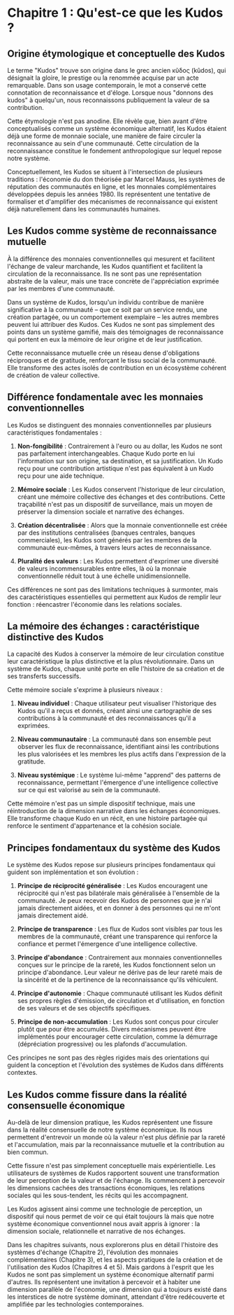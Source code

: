 # Chapitre 1 : Qu'est-ce que les Kudos ?

## Origine étymologique et conceptuelle des Kudos

Le terme "Kudos" trouve son origine dans le grec ancien κῦδος (kûdos), qui désignait la gloire, le prestige ou la renommée acquise par un acte remarquable. Dans son usage contemporain, le mot a conservé cette connotation de reconnaissance et d'éloge. Lorsque nous "donnons des kudos" à quelqu'un, nous reconnaissons publiquement la valeur de sa contribution.

Cette étymologie n'est pas anodine. Elle révèle que, bien avant d'être conceptualisés comme un système économique alternatif, les Kudos étaient déjà une forme de monnaie sociale, une manière de faire circuler la reconnaissance au sein d'une communauté. Cette circulation de la reconnaissance constitue le fondement anthropologique sur lequel repose notre système.

Conceptuellement, les Kudos se situent à l'intersection de plusieurs traditions : l'économie du don théorisée par Marcel Mauss, les systèmes de réputation des communautés en ligne, et les monnaies complémentaires développées depuis les années 1980. Ils représentent une tentative de formaliser et d'amplifier des mécanismes de reconnaissance qui existent déjà naturellement dans les communautés humaines.

## Les Kudos comme système de reconnaissance mutuelle

À la différence des monnaies conventionnelles qui mesurent et facilitent l'échange de valeur marchande, les Kudos quantifient et facilitent la circulation de la reconnaissance. Ils ne sont pas une représentation abstraite de la valeur, mais une trace concrète de l'appréciation exprimée par les membres d'une communauté.

Dans un système de Kudos, lorsqu'un individu contribue de manière significative à la communauté – que ce soit par un service rendu, une création partagée, ou un comportement exemplaire – les autres membres peuvent lui attribuer des Kudos. Ces Kudos ne sont pas simplement des points dans un système gamifié, mais des témoignages de reconnaissance qui portent en eux la mémoire de leur origine et de leur justification.

Cette reconnaissance mutuelle crée un réseau dense d'obligations réciproques et de gratitude, renforçant le tissu social de la communauté. Elle transforme des actes isolés de contribution en un écosystème cohérent de création de valeur collective.

## Différence fondamentale avec les monnaies conventionnelles

Les Kudos se distinguent des monnaies conventionnelles par plusieurs caractéristiques fondamentales :

1. **Non-fongibilité** : Contrairement à l'euro ou au dollar, les Kudos ne sont pas parfaitement interchangeables. Chaque Kudo porte en lui l'information sur son origine, sa destination, et sa justification. Un Kudo reçu pour une contribution artistique n'est pas équivalent à un Kudo reçu pour une aide technique.

2. **Mémoire sociale** : Les Kudos conservent l'historique de leur circulation, créant une mémoire collective des échanges et des contributions. Cette traçabilité n'est pas un dispositif de surveillance, mais un moyen de préserver la dimension sociale et narrative des échanges.

3. **Création décentralisée** : Alors que la monnaie conventionnelle est créée par des institutions centralisées (banques centrales, banques commerciales), les Kudos sont générés par les membres de la communauté eux-mêmes, à travers leurs actes de reconnaissance.

4. **Pluralité des valeurs** : Les Kudos permettent d'exprimer une diversité de valeurs incommensurables entre elles, là où la monnaie conventionnelle réduit tout à une échelle unidimensionnelle.

Ces différences ne sont pas des limitations techniques à surmonter, mais des caractéristiques essentielles qui permettent aux Kudos de remplir leur fonction : réencastrer l'économie dans les relations sociales.

## La mémoire des échanges : caractéristique distinctive des Kudos

La capacité des Kudos à conserver la mémoire de leur circulation constitue leur caractéristique la plus distinctive et la plus révolutionnaire. Dans un système de Kudos, chaque unité porte en elle l'histoire de sa création et de ses transferts successifs.

Cette mémoire sociale s'exprime à plusieurs niveaux :

1. **Niveau individuel** : Chaque utilisateur peut visualiser l'historique des Kudos qu'il a reçus et donnés, créant ainsi une cartographie de ses contributions à la communauté et des reconnaissances qu'il a exprimées.

2. **Niveau communautaire** : La communauté dans son ensemble peut observer les flux de reconnaissance, identifiant ainsi les contributions les plus valorisées et les membres les plus actifs dans l'expression de la gratitude.

3. **Niveau systémique** : Le système lui-même "apprend" des patterns de reconnaissance, permettant l'émergence d'une intelligence collective sur ce qui est valorisé au sein de la communauté.

Cette mémoire n'est pas un simple dispositif technique, mais une réintroduction de la dimension narrative dans les échanges économiques. Elle transforme chaque Kudo en un récit, en une histoire partagée qui renforce le sentiment d'appartenance et la cohésion sociale.

## Principes fondamentaux du système des Kudos

Le système des Kudos repose sur plusieurs principes fondamentaux qui guident son implémentation et son évolution :

1. **Principe de réciprocité généralisée** : Les Kudos encouragent une réciprocité qui n'est pas bilatérale mais généralisée à l'ensemble de la communauté. Je peux recevoir des Kudos de personnes que je n'ai jamais directement aidées, et en donner à des personnes qui ne m'ont jamais directement aidé.

2. **Principe de transparence** : Les flux de Kudos sont visibles par tous les membres de la communauté, créant une transparence qui renforce la confiance et permet l'émergence d'une intelligence collective.

3. **Principe d'abondance** : Contrairement aux monnaies conventionnelles conçues sur le principe de la rareté, les Kudos fonctionnent selon un principe d'abondance. Leur valeur ne dérive pas de leur rareté mais de la sincérité et de la pertinence de la reconnaissance qu'ils véhiculent.

4. **Principe d'autonomie** : Chaque communauté utilisant les Kudos définit ses propres règles d'émission, de circulation et d'utilisation, en fonction de ses valeurs et de ses objectifs spécifiques.

5. **Principe de non-accumulation** : Les Kudos sont conçus pour circuler plutôt que pour être accumulés. Divers mécanismes peuvent être implémentés pour encourager cette circulation, comme la démurrage (dépréciation progressive) ou les plafonds d'accumulation.

Ces principes ne sont pas des règles rigides mais des orientations qui guident la conception et l'évolution des systèmes de Kudos dans différents contextes.

## Les Kudos comme fissure dans la réalité consensuelle économique

Au-delà de leur dimension pratique, les Kudos représentent une fissure dans la réalité consensuelle de notre système économique. Ils nous permettent d'entrevoir un monde où la valeur n'est plus définie par la rareté et l'accumulation, mais par la reconnaissance mutuelle et la contribution au bien commun.

Cette fissure n'est pas simplement conceptuelle mais expérientielle. Les utilisateurs de systèmes de Kudos rapportent souvent une transformation de leur perception de la valeur et de l'échange. Ils commencent à percevoir les dimensions cachées des transactions économiques, les relations sociales qui les sous-tendent, les récits qui les accompagnent.

Les Kudos agissent ainsi comme une technologie de perception, un dispositif qui nous permet de voir ce qui était toujours là mais que notre système économique conventionnel nous avait appris à ignorer : la dimension sociale, relationnelle et narrative de nos échanges.

Dans les chapitres suivants, nous explorerons plus en détail l'histoire des systèmes d'échange (Chapitre 2), l'évolution des monnaies complémentaires (Chapitre 3), et les aspects pratiques de la création et de l'utilisation des Kudos (Chapitres 4 et 5). Mais gardons à l'esprit que les Kudos ne sont pas simplement un système économique alternatif parmi d'autres. Ils représentent une invitation à percevoir et à habiter une dimension parallèle de l'économie, une dimension qui a toujours existé dans les interstices de notre système dominant, attendant d'être redécouverte et amplifiée par les technologies contemporaines.